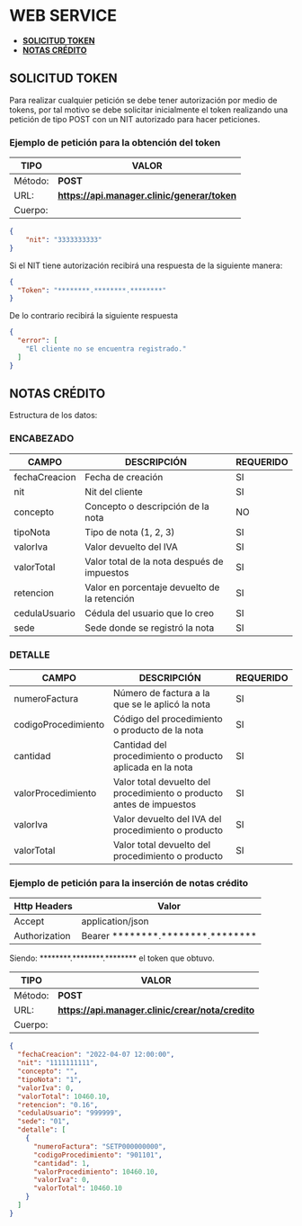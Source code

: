 # <h1>**WEB SERVICE**</h1>
- [**SOLICITUD TOKEN**](#token)
- [**NOTAS CRÉDITO**](#notas)

## <h2 id="token">**SOLICITUD TOKEN**</h2> 

Para realizar cualquier petición se debe tener autorización por medio de tokens, por tal motivo se debe solicitar inicialmente el token realizando una petición de tipo POST con un NIT autorizado para hacer peticiones.

### Ejemplo de petición para la obtención del token

| TIPO | VALOR |
| ----- | ---- |
| Método: | **POST** |
| URL: | **https://api.manager.clinic/generar/token** |
| Cuerpo: |  |
```json
{
    "nit": "3333333333"
}
```

Si el NIT tiene autorización recibirá una respuesta de la siguiente manera:

```json
{
  "Token": "********.********.********"
}
```

De lo contrario recibirá la siguiente respuesta

```json
{
  "error": [
    "El cliente no se encuentra registrado."
  ]
}
```

## <h2 id="notas">**NOTAS CRÉDITO**</h2>

Estructura de los datos:

### **ENCABEZADO**
| CAMPO | DESCRIPCIÓN | REQUERIDO |
| ----- | ---- | --- |
| fechaCreacion | Fecha de creación | SI |
| nit | Nit del cliente | SI |
| concepto	| Concepto o descripción de la nota | NO |
| tipoNota	| Tipo de nota (1, 2, 3) | SI |
| valorIva	| Valor devuelto del IVA | SI |
| valorTotal	| Valor total de la nota después de impuestos | SI |
| retencion	| Valor en porcentaje devuelto de la retención | SI |
| cedulaUsuario	| Cédula del usuario que lo creo | SI |
| sede	| Sede donde se registró la nota | SI |


### **DETALLE**
| CAMPO | DESCRIPCIÓN | REQUERIDO |
| ----- | ---- | --- |
| numeroFactura | Número de factura a la que se le aplicó la nota | SI |
| codigoProcedimiento | Código del procedimiento o producto de la nota | SI |
| cantidad | 	Cantidad del procedimiento o producto aplicada en la nota | SI |
| valorProcedimiento	| Valor total devuelto del procedimiento o producto antes de impuestos | SI |
| valorIva	| Valor devuelto del IVA del procedimiento o producto | SI |
| valorTotal	| Valor total devuelto del procedimiento o producto | SI |

### Ejemplo de petición para la inserción de notas crédito

| Http Headers | Valor |
| ----- | ---- |
| Accept | application/json |
| Authorization | Bearer \*\*\*\*\*\*\*\*.\*\*\*\*\*\*\*\*.\*\*\*\*\*\*\*\* |

Siendo: \*\*\*\*\*\*\*\*.\*\*\*\*\*\*\*\*.\*\*\*\*\*\*\*\* el token que obtuvo.

| TIPO | VALOR |
| ----- | ---- |
| Método: | **POST** |
| URL: | **https://api.manager.clinic/crear/nota/credito** |
| Cuerpo: |  |
```json
{
  "fechaCreacion": "2022-04-07 12:00:00",
  "nit": "1111111111",	
  "concepto": "",
  "tipoNota": "1",
  "valorIva": 0,
  "valorTotal": 10460.10,
  "retencion": "0.16",
  "cedulaUsuario": "999999",
  "sede": "01",
  "detalle": [
    {
      "numeroFactura": "SETP000000000",
      "codigoProcedimiento": "901101",
      "cantidad": 1,
      "valorProcedimiento": 10460.10, 
      "valorIva": 0,
      "valorTotal": 10460.10
    }
  ]
}
```
